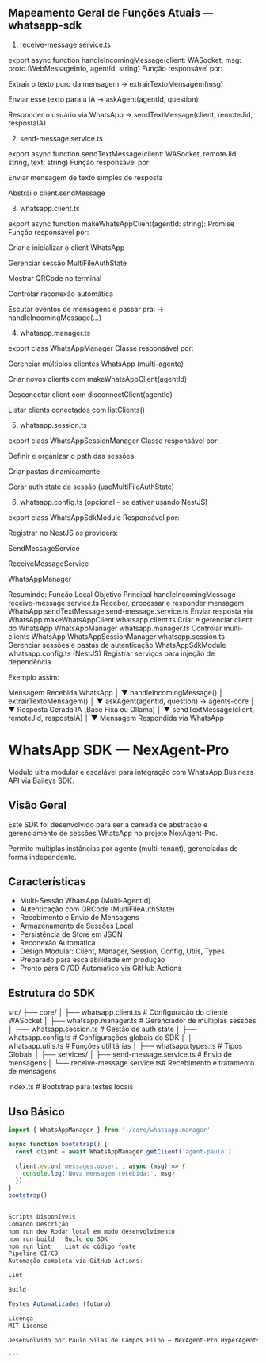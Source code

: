 ## Mapeamento Geral de Funções Atuais — whatsapp-sdk

1. receive-message.service.ts

export async function handleIncomingMessage(client: WASocket, msg: proto.IWebMessageInfo, agentId: string)
Função responsável por:

Extrair o texto puro da mensagem → extrairTextoMensagem(msg)

Enviar esse texto para a IA → askAgent(agentId, question)

Responder o usuário via WhatsApp → sendTextMessage(client, remoteJid, respostaIA)

2. send-message.service.ts

export async function sendTextMessage(client: WASocket, remoteJid: string, text: string)
Função responsável por:

Enviar mensagem de texto simples de resposta

Abstrai o client.sendMessage

3. whatsapp.client.ts

export async function makeWhatsAppClient(agentId: string): Promise<WASocket>
Função responsável por:

Criar e inicializar o client WhatsApp

Gerenciar sessão MultiFileAuthState

Mostrar QRCode no terminal

Controlar reconexão automática

Escutar eventos de mensagens e passar pra: → handleIncomingMessage(...)

4. whatsapp.manager.ts


export class WhatsAppManager
Classe responsável por:

Gerenciar múltiplos clientes WhatsApp (multi-agente)

Criar novos clients com makeWhatsAppClient(agentId)

Desconectar client com disconnectClient(agentId)

Listar clients conectados com listClients()

5. whatsapp.session.ts

export class WhatsAppSessionManager
Classe responsável por:

Definir e organizar o path das sessões

Criar pastas dinamicamente

Gerar auth state da sessão (useMultiFileAuthState)

6. whatsapp.config.ts (opcional - se estiver usando NestJS)

export class WhatsAppSdkModule
Responsável por:

Registrar no NestJS os providers:

SendMessageService

ReceiveMessageService

WhatsAppManager

Resumindo:
Função	Local	Objetivo Principal
handleIncomingMessage	receive-message.service.ts	Receber, processar e responder mensagem WhatsApp
sendTextMessage	send-message.service.ts	Enviar resposta via WhatsApp
makeWhatsAppClient	whatsapp.client.ts	Criar e gerenciar client do WhatsApp
WhatsAppManager	whatsapp.manager.ts	Controlar multi-clients WhatsApp
WhatsAppSessionManager	whatsapp.session.ts	Gerenciar sessões e pastas de autenticação
WhatsAppSdkModule	whatsapp.config.ts (NestJS)	Registrar serviços para injeção de dependência

Exemplo assim:


Mensagem Recebida WhatsApp
         │
         ▼
 handleIncomingMessage()
         │
 extrairTextoMensagem()
         │
         ▼
 askAgent(agentId, question) → agents-core
         │
         ▼
Resposta Gerada IA (Base Fixa ou Ollama)
         │
         ▼
 sendTextMessage(client, remoteJid, respostaIA)
         │
         ▼
Mensagem Respondida via WhatsApp

# WhatsApp SDK — NexAgent-Pro

Módulo ultra modular e escalável para integração com WhatsApp Business API via Baileys SDK.

## Visão Geral

Este SDK foi desenvolvido para ser a camada de abstração e gerenciamento de sessões WhatsApp no projeto NexAgent-Pro.

Permite múltiplas instâncias por agente (multi-tenant), gerenciadas de forma independente.

## Características

- Multi-Sessão WhatsApp (Multi-AgentId)
- Autenticação com QRCode (MultiFileAuthState)
- Recebimento e Envio de Mensagens
- Armazenamento de Sessões Local
- Persistência de Store em JSON
- Reconexão Automática
- Design Modular: Client, Manager, Session, Config, Utils, Types
- Preparado para escalabilidade em produção
- Pronto para CI/CD Automático via GitHub Actions

## Estrutura do SDK

src/ ├── core/ │ ├── whatsapp.client.ts # Configuração do cliente WASocket │ ├── whatsapp.manager.ts # Gerenciador de múltiplas sessões │ ├── whatsapp.session.ts # Gestão de auth state │ ├── whatsapp.config.ts # Configurações globais do SDK │ ├── whatsapp.utils.ts # Funções utilitárias │ ├── whatsapp.types.ts # Tipos Globais │ ├── services/ │ ├── send-message.service.ts # Envio de mensagens │ └── receive-message.service.ts# Recebimento e tratamento de mensagens

index.ts # Bootstrap para testes locais


## Uso Básico

```typescript
import { WhatsAppManager } from './core/whatsapp.manager'

async function bootstrap() {
  const client = await WhatsAppManager.getClient('agent-paulo')

  client.ev.on('messages.upsert', async (msg) => {
    console.log('Nova mensagem recebida:', msg)
  })
}
bootstrap()


Scripts Disponíveis
Comando	Descrição
npm run dev	Rodar local em modo desenvolvimento
npm run build	Build do SDK
npm run lint	Lint do código fonte
Pipeline CI/CD
Automação completa via GitHub Actions:

Lint

Build

Testes Automatizados (futuro)

Licença
MIT License

Desenvolvido por Paulo Silas de Campos Filho — NexAgent-Pro HyperAgents IA

---
